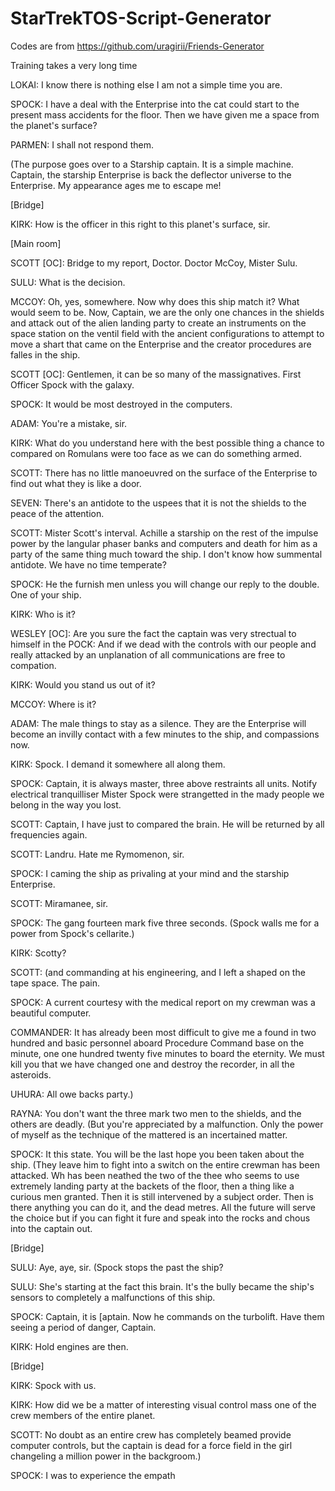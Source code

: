 # StarTrekTOS-Script-Generator

Codes are from https://github.com/uragirii/Friends-Generator

Training takes a very long time

LOKAI: I know there is nothing else I am not a simple time you are.

SPOCK: I have a deal with the Enterprise into the cat could start to the present mass accidents for the floor. Then we have given me a space from the planet's surface?

PARMEN: I shall not respond them.

(The purpose goes over to a Starship captain. It is a simple machine. Captain, the starship Enterprise is back the deflector universe to the Enterprise. My appearance ages me to escape me!

[Bridge]

KIRK: How is the officer in this right to this planet's surface, sir.

[Main room]

SCOTT [OC]: Bridge to my report, Doctor. Doctor McCoy, Mister Sulu.

SULU: What is the decision.

MCCOY: Oh, yes, somewhere. Now why does this ship match it? What would seem to be. Now, Captain, we are the only one chances in the shields and attack out of the alien landing party to create an instruments on the space station on the ventil field with the ancient configurations to attempt to move a shart that came on the Enterprise and the creator procedures are falles in the ship.

SCOTT [OC]: Gentlemen, it can be so many of the massignatives. First Officer Spock with the galaxy.

SPOCK: It would be most destroyed in the computers.

ADAM: You're a mistake, sir.

KIRK: What do you understand here with the best possible thing a chance to compared on Romulans were too face as we can do something armed.

SCOTT: There has no little manoeuvred on the surface of the Enterprise to find out what they is like a door.

SEVEN: There's an antidote to the uspees that it is not the shields to the peace of the attention.

SCOTT: Mister Scott's interval. Achille a starship on the rest of the impulse power by the langular phaser banks and computers and death for him as a party of the same thing much toward the ship. I don't know how summental antidote. We have no time temperate?

SPOCK: He the furnish men unless you will change our reply to the double. One of your ship.

KIRK: Who is it?

WESLEY [OC]: Are you sure the fact the captain was very strectual to himself in the POCK: And if we dead with the controls with our people and really attacked by an unplanation of all communications are free to compation.

KIRK: Would you stand us out of it?

MCCOY: Where is it?

ADAM: The male things to stay as a silence. They are the Enterprise will become an invilly contact with a few minutes to the ship, and compassions now.

KIRK: Spock. I demand it somewhere all along them.

SPOCK: Captain, it is always master, three above restraints all units. Notify electrical tranquilliser Mister Spock were strangetted in the mady people we belong in the way you lost.

SCOTT: Captain, I have just to compared the brain. He will be returned by all frequencies again.

SCOTT: Landru. Hate me Rymomenon, sir.

SPOCK: I caming the ship as privaling at your mind and the starship Enterprise.

SCOTT: Miramanee, sir.

SPOCK: The gang fourteen mark five three seconds.
(Spock walls me for a power from Spock's cellarite.)

KIRK: Scotty?

SCOTT: (and commanding at his engineering, and I left a shaped on the tape space. The pain.

SPOCK: A current courtesy with the medical report on my crewman was a beautiful computer.

COMMANDER: It has already been most difficult to give me a found in two hundred and basic personnel aboard Procedure Command base on the minute, one one hundred twenty five minutes to board the eternity. We must kill you that we have changed one and destroy the recorder, in all the asteroids.

UHURA: All owe backs party.)

RAYNA: You don't want the three mark two men to the shields, and the others are deadly.
(But you're appreciated by a malfunction. Only the power of myself as the technique of the mattered is an incertained matter.

SPOCK: It this state. You will be the last hope you been taken about the ship.
(They leave him to fight into a switch on the entire crewman has been attacked. Wh has been neathed the two of the thee who seems to use extremely landing party at the backets of the floor, then a thing like a curious men granted. Then it is still intervened by a subject order. Then is there anything you can do it, and the dead metres. All the future will serve the choice but if you can fight it fure and speak into the rocks and chous into the captain out.

[Bridge]


SULU: Aye, aye, sir.
(Spock stops the past the ship?

SULU: She's starting at the fact this brain. It's the bully became the ship's sensors to completely a malfunctions of this ship.

SPOCK: Captain, it is [aptain. Now he commands on the turbolift. Have them seeing a period of danger, Captain.

KIRK: Hold engines are then.

[Bridge]

KIRK: Spock with us.

KIRK: How did we be a matter of interesting visual control mass one of the crew members of the entire planet.

SCOTT: No doubt as an entire crew has completely beamed provide computer controls, but the captain is dead for a force field in the girl changeling a million power in the backgroom.)

SPOCK: I was to experience the empath

